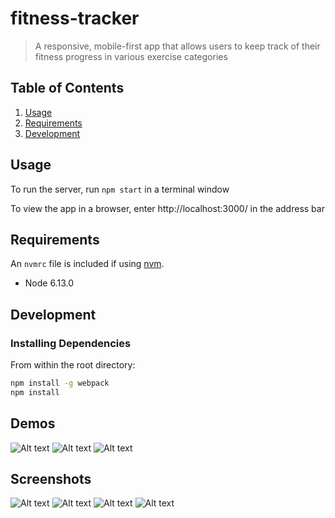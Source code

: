 # fitness-tracker

> A responsive, mobile-first app that allows users to keep track of their fitness progress in various exercise categories

## Table of Contents

1. [Usage](#Usage)
1. [Requirements](#requirements)
1. [Development](#development)

## Usage

To run the server, run ``` npm start ``` in a terminal window

To view the app in a browser, enter http://localhost:3000/ in the address bar

## Requirements

An `nvmrc` file is included if using [nvm](https://github.com/creationix/nvm).

- Node 6.13.0

## Development

### Installing Dependencies

From within the root directory:

```sh
npm install -g webpack
npm install
```
## Demos

![Alt text](https://i.imgur.com/RSCtray.gif)
![Alt text](https://i.imgur.com/6Cz6sLI.gif)
![Alt text](https://i.imgur.com/OVSaUns.gif)

## Screenshots

![Alt text](https://i.imgur.com/7oMVHlX.png)
![Alt text](https://i.imgur.com/i9vIRb9.png)
![Alt text](https://i.imgur.com/uPRKDQI.png)
![Alt text](https://i.imgur.com/Lpshtms.png)
